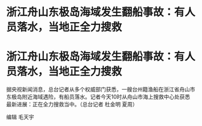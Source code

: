 # 浙江舟山东极岛海域发生翻船事故：有人员落水，当地正全力搜救

# 浙江舟山东极岛海域发生翻船事故：有人员落水，当地正全力搜救

据央视新闻消息，总台记者从多个权威部门获悉，一艘台州籍渔船在浙江省舟山市东极岛附近海域遇险，有船员落水。记者今天10时从舟山市海上搜救中心处获悉最新进展：正在全力搜救当中。（总台记者
杜金明 夏周）

编辑 毛天宇

